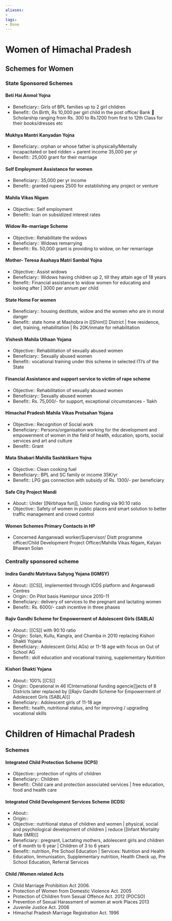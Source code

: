 ```yaml
---
aliases:
- 
tags:
- Done
---
```

# Women of Himachal Pradesh
## Schemes for Women
### State Sponsored Schemes
#### Beti Hai Anmol Yojna
* Beneficiary:: Girls of BPL families up to 2 girl children
* Benefit:: On Birth, Rs 10,000 per girl child in the post office/ Bank 📍 Scholarship ranging from Rs. 300 to Rs.1200 from first to 12th Class for their books/dresses etc
#### Mukhya Mantri Kanyadan Yojna
* Beneficiary:: orphan or whose father is physically/Mentally incapacitated or bed ridden + parent income 35,000 per yr
* Benefit:: 25,000 grant for their marriage
#### Self Employment Assistance for women
* Beneficiary:: 35,000 per yr income
* Benefit:: granted rupees 2500 for establishing any project or venture
#### Mahila Vikas Nigam
* Objective:: Self employment
* Benefit:: loan on subsidized interest rates
#### Widow Re-marriage Scheme
* Objective:: Rehabilitate the widows
* Beneficiary:: Widows remarrying
* Benefit:: Rs. 50,000 grant is providing to widow, on her remarriage
#### Mother- Teresa Asahaya Matri Sambal Yojna
* Objective:: Assist widows
* Beneficiary:: Widows having children up 2, till they attain age of 18 years
* Benefit:: Financial assistance to widow women for educating and looking after  |  3000 per annum per child
#### State Home For women
* Beneficiary:: housing destitute, widow and the women who are in moral danger
* Benefit:: state home at Mashobra in [[Shiml]] District  |  free residence, diet, training, rehabilitation  |  Rs 20K/inmate for rehabilitation
#### Vishesh Mahila Uthaan Yojana
* Objective:: Rehabilitation of sexually abused women
* Beneficiary:: Sexually abused women
* Benefit:: vocational training under this scheme in selected ITI’s of the State
#### Financial Assistance and support service to victim of rape scheme
* Objective:: Rehabilitation of sexually abused women
* Beneficiary:: Sexually abused women
* Benefit:: Rs. 75,000/- for support, exceptional circumstances - 1lakh
#### Himachal Pradesh Mahila Vikas Protsahan Yojana
* Objective:: Recognition of Social work
* Beneficiary:: Persons/organisation working for the development and empowerment of women in the field of health, education, sports, social services and art and culture
* Benefit:: Grant
#### Mata Shabari Mahilla Sashktikarn Yojna
* Objective:: Clean cooking fuel
* Beneficiary:: BPL and SC family or income 35K/yr
* Benefit:: LPG gas connection with subsidy of  Rs. 1300/- per beneficiary
#### Safe City Project Mandi
* About:: Under [[Nirbhaya fun]], Union funding via 90:10 ratio
* Objective:: Safety of women in public places and smart solution to better traffic management and crowd control
#### Women Schemes Primary Contacts in HP
* Concerned Aanganwadi worker/Supervisor/ Distt programme officer/Child Development Project Officer/Mahilla Vikas Nigam, Kalyan Bhawan Solan

### Centrally sponsored scheme
#### Indira Gandhi Matritava Sahyog Yojana (IGMSY)
* About:: [[CS]], implemented through ICDS platform and Anganwadi Centres
* Origin:: On Pilot basis Hamirpur since 2010-11
* Beneficiary:: delivery of services to the pregnant and lactating women
* Benefit:: Rs. 6000/- cash incentive in three phases
#### Rajiv Gandhi Scheme for Empowerment of Adolescent Girls (SABLA)
* About:: [[CS]] with 90:10 ratio
* Origin:: Solan, Kullu, Kangra, and Chamba in 2010 replacing Kishori Shakti Yojana
* Beneficiary:: Adolescent Girls( AGs) or 11-18 age with focus on Out of School AG
* Benefit:: skill education and vocational training, supplementary Nutrition
#### Kishori Shakti Yojana
* About:: 100% [[CS]]
* Origin:: Operational in 46 ICInternational funding agencie]]jects of 8 Districts later replaced by [[Rajiv Gandhi Scheme for Empowerment of Adolescent Girls (SABLA)]]
* Beneficiary:: Adolescent girls of 11-18 age
* Benefit:: health, nutritional status, and for improving / upgrading vocational skills
	
# Children of Himachal Pradesh
### Schemes
#### Integrated Child Protection Scheme (ICPS)
* Objective:: protection of rights of children
* Beneficiary:: Children
* Benefit:: Child care and protection associated services  |  free education, food and health care
#### Integrated Child Development Services Scheme (ICDS)
* About:: 
* Origin:: 
* Objective:: nutritional status of children and women  |  physical, social and psychological development of children  |  reduce [[Infant Mortality Rate (IMR)]]
* Beneficiary:: pregnant, Lactating mothers, adolescent girls and children of 6 month to 6 year  |  Children of  3 to 6 years
* Benefit:: nutrition, Pre School Education  |  Services: Nutrition and Health Education, Immunisation, Supplementary nutrition, Health Check up, Pre School Education, Referral Services
#### Child /Women related Acts
* Child Marriage Prohibition Act 2006.
* Protection of Women from Domestic Violence Act. 2005
* Protection of Children from Sexual Offence Act. 2012 (POCSO)
* Prevention of Sexual Harassment of women at work Places 2013
* Juvenile Justice Act. 2006
* Himachal Pradesh Marriage Registration Act. 1996